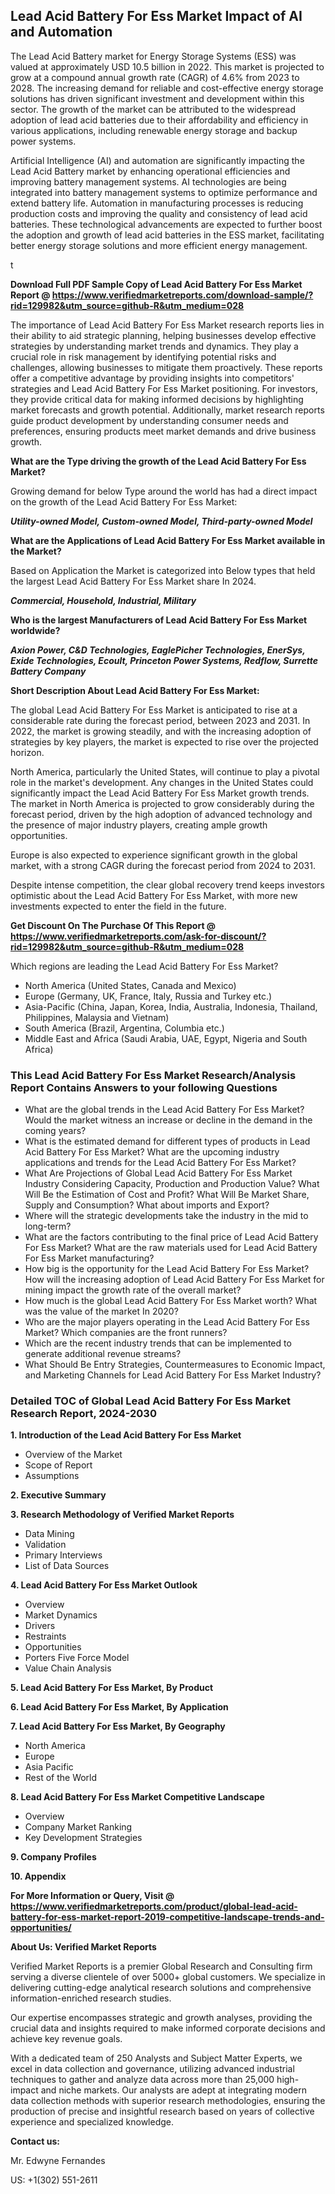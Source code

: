 <h2>Lead Acid Battery For Ess Market Impact of AI and Automation</h2><p>The Lead Acid Battery market for Energy Storage Systems (ESS) was valued at approximately USD 10.5 billion in 2022. This market is projected to grow at a compound annual growth rate (CAGR) of 4.6% from 2023 to 2028. The increasing demand for reliable and cost-effective energy storage solutions has driven significant investment and development within this sector. The growth of the market can be attributed to the widespread adoption of lead acid batteries due to their affordability and efficiency in various applications, including renewable energy storage and backup power systems.</p><p>Artificial Intelligence (AI) and automation are significantly impacting the Lead Acid Battery market by enhancing operational efficiencies and improving battery management systems. AI technologies are being integrated into battery management systems to optimize performance and extend battery life. Automation in manufacturing processes is reducing production costs and improving the quality and consistency of lead acid batteries. These technological advancements are expected to further boost the adoption and growth of lead acid batteries in the ESS market, facilitating better energy storage solutions and more efficient energy management.</p>t</p><p id="" class=""><strong>Download Full PDF Sample Copy of Lead Acid Battery For Ess Market Report @ <a href="https://www.verifiedmarketreports.com/download-sample/?rid=129982&utm_source=github-R&utm_medium=028" target="_blank">https://www.verifiedmarketreports.com/download-sample/?rid=129982&utm_source=github-R&utm_medium=028</a></strong></p><p>The importance of&nbsp;Lead Acid Battery For Ess Market research reports lies in their ability to aid strategic planning, helping businesses develop effective strategies by understanding market trends and dynamics. They play a crucial role in risk management by identifying potential risks and challenges, allowing businesses to mitigate them proactively. These reports offer a competitive advantage by providing insights into competitors' strategies and Lead Acid Battery For Ess Market positioning. For investors, they provide critical data for making informed decisions by highlighting market forecasts and growth potential. Additionally, market research reports guide product development by understanding consumer needs and preferences, ensuring products meet market demands and drive business growth.</p><p><strong>What are the&nbsp;Type driving the growth of the Lead Acid Battery For Ess Market?</strong></p><p id="" class="">Growing demand for below Type around the world has had a direct impact on the growth of the Lead Acid Battery For Ess Market:</p><em><strong>Utility-owned Model, Custom-owned Model, Third-party-owned Model</strong></em></p><strong>What are the&nbsp;Applications&nbsp;of Lead Acid Battery For Ess Market available in the Market?</strong></p><p id="" class="">Based on Application the Market is categorized into Below types that held the largest Lead Acid Battery For Ess Market share In 2024.</p><em><strong>Commercial, Household, Industrial, Military</strong></em></p><strong>Who is the largest Manufacturers of Lead Acid Battery For Ess Market worldwide?</strong></p><p><em><strong>Axion Power, C&D Technologies, EaglePicher Technologies, EnerSys, Exide Technologies, Ecoult, Princeton Power Systems, Redflow, Surrette Battery Company</strong></em></p><p id="" class=""><strong>Short Description About Lead Acid Battery For Ess Market:</strong></p><p>The global Lead Acid Battery For Ess Market is anticipated to rise at a considerable rate during the forecast period, between 2023 and 2031. In 2022, the market is growing steadily, and with the increasing adoption of strategies by key players, the market is expected to rise over the projected horizon.</p><p>North America, particularly the United States, will continue to play a pivotal role in the market's development. Any changes in the United States could significantly impact the Lead Acid Battery For Ess Market growth trends. The market in North America is projected to grow considerably during the forecast period, driven by the high adoption of advanced technology and the presence of major industry players, creating ample growth opportunities.</p><p>Europe is also expected to experience significant growth in the global market, with a strong CAGR during the forecast period from 2024 to 2031.</p><p>Despite intense competition, the clear global recovery trend keeps investors optimistic about the Lead Acid Battery For Ess Market, with more new investments expected to enter the field in the future.</p><p id="" class=""><strong>Get Discount On The Purchase Of This Report @ <a href="https://www.verifiedmarketreports.com/ask-for-discount/?rid=129982&utm_source=github-R&utm_medium=028" target="_blank">https://www.verifiedmarketreports.com/ask-for-discount/?rid=129982&utm_source=github-R&utm_medium=028</a></strong></p>Which regions are leading the Lead Acid Battery For Ess Market?</p><ul><li>North America (United States, Canada and Mexico)</li><li>Europe (Germany, UK, France, Italy, Russia and Turkey etc.)</li><li>Asia-Pacific (China, Japan, Korea, India, Australia, Indonesia, Thailand, Philippines, Malaysia and Vietnam)</li><li>South America (Brazil, Argentina, Columbia etc.)</li><li>Middle East and Africa (Saudi Arabia, UAE, Egypt, Nigeria and South Africa)</li></ul><h3 id="" class="">This Lead Acid Battery For Ess Market Research/Analysis Report Contains Answers to your following Questions</h3><ul><li>What are the global trends in the Lead Acid Battery For Ess Market? Would the market witness an increase or decline in the demand in the coming years?</li><li>What is the estimated demand for different types of products in Lead Acid Battery For Ess Market? What are the upcoming industry applications and trends for the Lead Acid Battery For Ess Market?</li><li>What Are Projections of Global Lead Acid Battery For Ess Market Industry Considering Capacity, Production and Production Value? What Will Be the Estimation of Cost and Profit? What Will Be Market Share, Supply and Consumption? What about imports and Export?</li><li>Where will the strategic developments take the industry in the mid to long-term?</li><li>What are the factors contributing to the final price of Lead Acid Battery For Ess Market? What are the raw materials used for Lead Acid Battery For Ess Market manufacturing?</li><li>How big is the opportunity for the Lead Acid Battery For Ess Market? How will the increasing adoption of Lead Acid Battery For Ess Market for mining impact the growth rate of the overall market?</li><li>How much is the global Lead Acid Battery For Ess Market worth? What was the value of the market In 2020?</li><li>Who are the major players operating in the Lead Acid Battery For Ess Market? Which companies are the front runners?</li><li>Which are the recent industry trends that can be implemented to generate additional revenue streams?</li><li>What Should Be Entry Strategies, Countermeasures to Economic Impact, and Marketing Channels for Lead Acid Battery For Ess Market Industry?</li></ul><h3 id="" class="">Detailed TOC of Global Lead Acid Battery For Ess Market Research Report, 2024-2030</h3><p id="" class=""><strong>1. Introduction of the Lead Acid Battery For Ess Market</strong></p><ul><li>Overview of the Market</li><li>Scope of Report</li><li>Assumptions</li></ul><p id="" class=""><strong>2. Executive Summary</strong></p><p id="" class=""><strong>3. Research Methodology of Verified Market Reports</strong></p><ul><li>Data Mining</li><li>Validation</li><li>Primary Interviews</li><li>List of Data Sources</li></ul><p id="" class=""><strong>4. Lead Acid Battery For Ess Market Outlook</strong></p><ul><li>Overview</li><li>Market Dynamics</li><li>Drivers</li><li>Restraints</li><li>Opportunities</li><li>Porters Five Force Model</li><li>Value Chain Analysis</li></ul><p id="" class=""><strong>5. Lead Acid Battery For Ess Market, By Product</strong></p><p id="" class=""><strong>6. Lead Acid Battery For Ess Market, By Application</strong></p><p id="" class=""><strong>7. Lead Acid Battery For Ess Market, By Geography</strong></p><ul><li>North America</li><li>Europe</li><li>Asia Pacific</li><li>Rest of the World</li></ul><p id="" class=""><strong>8. Lead Acid Battery For Ess Market Competitive Landscape</strong></p><ul><li>Overview</li><li>Company Market Ranking</li><li>Key Development Strategies</li></ul><p id="" class=""><strong>9. Company Profiles</strong></p><p id="" class=""><strong>10. Appendix</strong></p><p id="" class=""><strong>For More Information or Query, Visit @ <a href="https://www.verifiedmarketreports.com/product/global-lead-acid-battery-for-ess-market-report-2019-competitive-landscape-trends-and-opportunities/" target="_blank">https://www.verifiedmarketreports.com/product/global-lead-acid-battery-for-ess-market-report-2019-competitive-landscape-trends-and-opportunities/</a></strong></p><p id="" class=""><strong>About Us: Verified Market Reports</strong></p><p id="" class="">Verified Market Reports is a premier Global Research and Consulting firm serving a diverse clientele of over 5000+ global customers. We specialize in delivering cutting-edge analytical research solutions and comprehensive information-enriched research studies.</p><p id="" class="">Our expertise encompasses strategic and growth analyses, providing the crucial data and insights required to make informed corporate decisions and achieve key revenue goals.</p><p id="" class="">With a dedicated team of 250 Analysts and Subject Matter Experts, we excel in data collection and governance, utilizing advanced industrial techniques to gather and analyze data across more than 25,000 high-impact and niche markets. Our analysts are adept at integrating modern data collection methods with superior research methodologies, ensuring the production of precise and insightful research based on years of collective experience and specialized knowledge.</p><p id="" class=""><strong>Contact us:</strong></p><p id="" class="">Mr. Edwyne Fernandes</p><p id="" class="">US: +1(302) 551-2611</p>